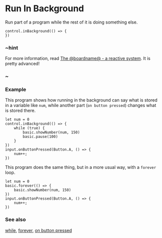 # Run In Background

Run part of a program while the rest of it is doing something else.

```sig
control.inBackground(() => {
})
```

### ~hint

For more information, read 
[The @boardname@ - a reactive system](/device/reactive).
It is pretty advanced!

### ~

### Example

This program shows how running in the background can say what is
stored in a variable like `num`, while another part (``on button pressed``)
changes what is stored there.

```blocks
let num = 0
control.inBackground(() => {
    while (true) {
        basic.showNumber(num, 150)
        basic.pause(100)
    }
})
input.onButtonPressed(Button.A, () => {
    num++;
})
```

This program does the same thing, but in a more usual way,
with a ``forever`` loop.

```blocks
let num = 0
basic.forever(() => {
    basic.showNumber(num, 150)
})
input.onButtonPressed(Button.A, () => {
    num++;
})
```

### See also

[while](/blocks/loops/while), [forever](/reference/basic/forever),
[on button pressed](/reference/input/on-button-pressed)

